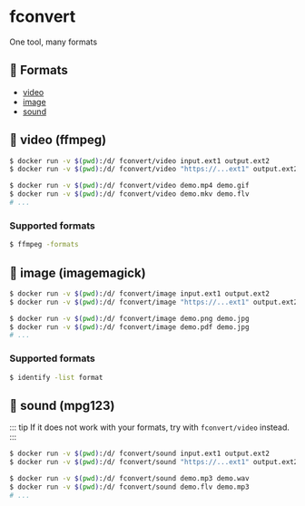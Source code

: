 # fconvert
One tool, many formats

## :wrench: Formats
- [video](#video-ffmpeg)
- [image](#image-imagemagick)
- [sound](#sound-mpg123)

## :whale: video (ffmpeg)

```bash
$ docker run -v $(pwd):/d/ fconvert/video input.ext1 output.ext2
$ docker run -v $(pwd):/d/ fconvert/video "https://...ext1" output.ext2

$ docker run -v $(pwd):/d/ fconvert/video demo.mp4 demo.gif 
$ docker run -v $(pwd):/d/ fconvert/video demo.mkv demo.flv
# ...
```

<Asciinema id="mE72lgGCDDmQwwVGb0sk7rGG1"/>

### Supported formats
```bash
$ ffmpeg -formats
``` 

## :whale: image (imagemagick)

```bash
$ docker run -v $(pwd):/d/ fconvert/image input.ext1 output.ext2
$ docker run -v $(pwd):/d/ fconvert/image "https://...ext1" output.ext2 

$ docker run -v $(pwd):/d/ fconvert/image demo.png demo.jpg
$ docker run -v $(pwd):/d/ fconvert/image demo.pdf demo.jpg
# ...
```

<Asciinema id="9iiEr7Se9GvUsR5jirQoKFrtx"/>

### Supported formats
```bash
$ identify -list format
```

## :whale: sound (mpg123)

::: tip
If it does not work with your formats, try with `fconvert/video` instead.
:::

```bash
$ docker run -v $(pwd):/d/ fconvert/sound input.ext1 output.ext2
$ docker run -v $(pwd):/d/ fconvert/sound "https://...ext1" output.ext2

$ docker run -v $(pwd):/d/ fconvert/sound demo.mp3 demo.wav 
$ docker run -v $(pwd):/d/ fconvert/sound demo.flv demo.mp3 
# ...
```

<Asciinema id="znGvIuU3XjguFwr3PeRGLmbwx"/>
